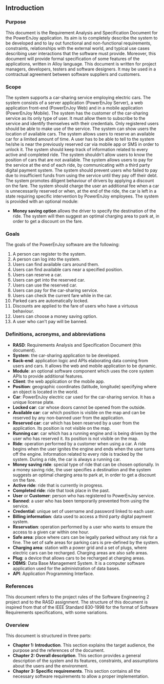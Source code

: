 ## Introduction


### Purpose

This document is the Requirement Analysis and Specification Document for the PowerEnJoy application. Its aim is to completely describe the system to be developed and to lay out functional and non-functional requirements, constraints, relationships with the external world, and typical use cases describing user interactions that the software must provide. Moreover, this document will provide formal specification of some features of the applications, written in Alloy language. This document is written for project managers, developers, testers and software designers. It may be used in a contractual agreement between software suppliers and customers.

### Scope

The system supports a car-sharing service employing electric cars.
The system consists of a server application (PowerEnJoy Server), a web application front-end (PowerEnJoy Web) and in a mobile application (PowerEnJoy Mobile).
The system has the customer of the car-sharing service as its only type of user. It must allow them to subscribe to the service and identify themselves with their credentials. Only registered users should be able to make use of the service.
The system can show users the location of available cars.
The system allows users to reserve an available car for a limited amount of time. A user has to be able to tell to the system he/she is near the previously reserved car via mobile app or SMS in order to unlock it.
The system should keep track of information related to every active and completed ride.
The system shouldn't allow users to know the position of cars that are not available.
The system allows users to pay for the service at the end of each ride, by communicating with a third party digital payment system.
The system should prevent users who failed to pay due to insufficient funds from using the service until they pay off their debt.
The system promotes diligent behaviour of drivers by applying a discount on the fare.
The system should charge the user an additional fee when a car is unnecessarily reserved or when, at the end of the ride, the car is left in a state requiring specific intervention by PowerEnJoy employees.
The system is provided with an optional module:
- **Money saving option** allows the driver to specify the destination of the ride. The system will then suggest an optimal charging area to park at, in order to get a discount on the fare.

### Goals

The goals of the PowerEnJoy software are the following:

1. A person can register to the system.
2. A person can log into the system.
3. Users can find available cars around them.
4. Users can find available cars near a specified position.
5. Users can reserve a car.
6. Users can get into the reserved car.
7. Users can use the reserved car.
8. Users can pay for the car-sharing service.
9. Users can check the current fare while in the car.
10. Parked cars are automatically locked.
11. Discounts are applied to the fare of users who have a virtuous behaviour.
12. Users can choose a money saving option.
13. A user who can't pay will be banned.

### Definitions, acronyms, and abbreviations

- **RASD**: Requirements Analysis and Specification Document (this document).
- **System**: the car-sharing application to be developed.
- **Back-end**: application logic and APIs elaborating data coming from users and cars. It allows the web and mobile application to be dynamic.
- **Module**: an optional software component which uses the core system APIs to provide additional features.
- **Client**: the web application or the mobile app.
- **Position**: geographic coordinates (latitude, longitude) specifying where an object is located in the world.
- **Car**: PowerEnJoy electric car used for the car-sharing service. It has a unique license plate.
- **Locked car**: car whose doors cannot be opened from the outside.
- **Available car**: car which position is visible on the map and can be reserved by any non-banned user from the application.
- **Reserved car**: car which has been reserved by a user from the application. Its position is not visible on the map.
- **Running car**: car which has a running engine and is being driven by the user who has reserved it. Its position is not visible on the map.
- **Ride**: operation performed by a customer when using a car. A ride begins when the user ignites the engine and ends when the user turns off the engine. Information related to every ride is tracked by the system. During a ride, the car is always a running car.
- **Money saving ride**: special type of ride that can be chosen optionally. In a money saving ride, the user specifies a destination and the system suggests an optimal charging area to park at, in order to get a discount on the fare.
- **Active ride**: ride that is currently in progress.
- **Completed ride**: ride that took place in the past.
- **User** or **Customer**: person who has registered to PowerEnJoy service.
- **Banned**: a user who has been temporarily prevented from using the service.
- **Credential**: unique set of username and password linked to each user.
- **Billing information**: data used to access a third party digital payment system.
- **Reservation**: operation performed by a user who wants to ensure the access to a given car within one hour.
- **Safe area**: place where cars can be legally parked without any risk for a fine. The set of safe areas for parking cars is pre-defined by the system.
- **Charging area**: station with a power grid and a set of plugs, where electric cars can be recharged. Charging areas are also safe areas.
- **Plug**: a device that allows cars to be recharged at charging areas.
- **DBMS**: Data Base Management System. It is a computer software application used for the administration of data bases.
- **API**: Application Programming Interface.

### References

This document refers to the project rules of the Software Engineering 2 project and to the RASD assignment.
The structure of this document is inspired from that of the IEEE Standard 830-1998 for the format of Software Requirements specifications, with some variations.

### Overview

This document is structured in three parts:

- **Chapter 1: Introduction**. This section explains the target audience, the purpose and the references of the document.
- **Chapter 2: Overall description**. This section provides a general description of the system and its features, constraints, and assumptions about the users and the environment.
- **Chapter 3: Specific requirements**. This section contains all the necessary software requirements to allow a proper implementation.